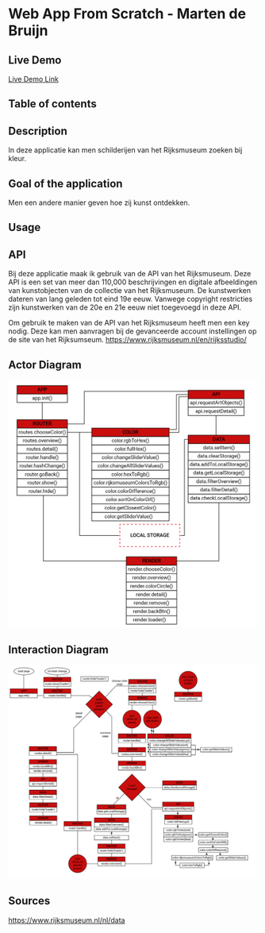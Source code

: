 # Web App From Scratch - Marten de Bruijn

## Live Demo

[Live Demo Link](https://martendebruijn.github.io/web-app-from-scratch-1920/)

## Table of contents

## Description

In deze applicatie kan men schilderijen van het Rijksmuseum zoeken bij kleur.

## Goal of the application

Men een andere manier geven hoe zij kunst ontdekken.

## Usage

## API

Bij deze applicatie maak ik gebruik van de API van het Rijksmuseum. Deze API is een set van meer dan 110,000 beschrijvingen en digitale afbeeldingen van kunstobjecten van de collectie van het Rijksmuseum. De kunstwerken dateren van lang geleden tot eind 19e eeuw. Vanwege copyright restricties zijn kunstwerken van de 20e en 21e eeuw niet toegevoegd in deze API.

Om gebruik te maken van de API van het Rijksmuseum heeft men een key nodig. Deze kan men aanvragen bij de gevanceerde account instellingen op de site van het Rijksumseum.
https://www.rijksmuseum.nl/en/rijksstudio/

## Actor Diagram

![Actor Diagram](./readme-img/actor-diagram-marten-de-bruijn.png)

## Interaction Diagram

![Interaction Diagram](./readme-img/interaction-diagram-marten-de-bruijn.png)

## Sources

https://www.rijksmuseum.nl/nl/data

<!-- ## Feature Whislist -->

<!-- Add a link to your live demo in Github Pages 🌐-->

<!-- ☝️ replace this description with a description of your own work -->

<!-- replace the code in the /docs folder with your own, so you can showcase your work with GitHub Pages 🌍 -->

<!-- Add a nice poster image here at the end of the week, showing off your shiny frontend 📸 -->

<!-- Maybe a table of contents here? 📚 -->

<!-- How about a section that describes how to install this project? 🤓 -->

<!-- ...but how does one use this project? What are its features 🤔 -->

<!-- What external data source is featured in your project and what are its properties 🌠 -->

<!-- Maybe a checklist of done stuff and stuff still on your wishlist? ✅ -->

<!-- How about a license here? 📜 (or is it a licence?) 🤷 -->
